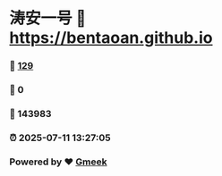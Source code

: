 # 涛安一号 :link: https://bentaoan.github.io 
### :page_facing_up: [129](https://bentaoan.github.io/tag.html) 
### :speech_balloon: 0 
### :hibiscus: 143983 
### :alarm_clock: 2025-07-11 13:27:05 
### Powered by :heart: [Gmeek](https://github.com/Meekdai/Gmeek)
